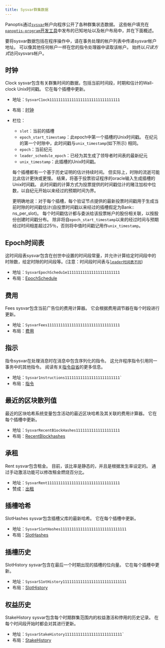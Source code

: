 ```yaml
---
title: Sysvar群集数据
---
```


Panoptis通过[`sysvar`](terminology.md#sysvar)帐户向程序公开了各种群集状态数据。 这些帐户填充在[`panoptis-program`开发工具](https://docs.rs/panoptis-program/VERSION_FOR_DOCS_RS/solana_program/sysvar/index.html)中发布的已知地址以及帐户布局中，并在下面概述。

要将sysvar数据包括在程序操作中，请在事务处理的帐户列表中传递sysvar帐户地址。 可以像其他任何帐户一样在您的指令处理器中读取该帐户。 始终以*只读方式*访问sysvars帐户。

## 时钟

Clock sysvar包含有关群集时间的数据，包括当前时间段，时期和估计的Wall-clock Unix时间戳。 它在每个插槽中更新。

- 地址：`SysvarC1ock11111111111111111111111111111111`
- 布局：[时钟](https://docs.rs/panoptis-program/VERSION_FOR_DOCS_RS/solana_program/clock/struct.Clock.html)
- 栏位：
  - `slot`：当前的插槽
  - `epoch_start_timestamp`：此epoch中第一个插槽的Unix时间戳。 在纪元的第一个时隙中，此时间戳与`unix_timestamp`(如下所示) 相同。
  - `epoch`：当前纪元
  - `leader_schedule_epoch`：已经为其生成了领导者时间表的最新纪元
  - `unix_timestamp`：此插槽的Unix时间戳。

  每个插槽都有一个基于历史证明的估计持续时间。 但实际上，时隙的流逝可能比此估计更快或更慢。 结果，将基于投票验证程序的oracle输入生成插槽的Unix时间戳。 此时间戳的计算方式为投票提供的时间戳估计的赌注加权中位数，以自纪元开始以来经过的预期时间为界。

  更明确地说：对于每个插槽，每个验证节点提供的最新投票时间戳用于生成当前时隙的时间戳估计(自投票时间戳以来经过的插槽假定为Bank:: ns_per_slot)。 每个时间戳估计都与委派给该投票帐户的股份相关联，以按股份创建时间戳分布。 除非将自`epoch_start_timestamp`以来的经过时间与预期经过时间相差超过25％，否则将中值时间戳记用作`unix_timestamp`。

## Epoch时间表

这时间段表sysvar包含在创世中设置的时间段常量，并允许计算给定时间段中的时隙数，给定时隙的时间段等。(注意：时间段时间表与[`leader时间表不同`](terminology.md#leader-schedule))

- 地址：`SysvarEpochSchedu1e111111111111111111111111`
- 布局：[EpochSchedule](https://docs.rs/panoptis-program/VERSION_FOR_DOCS_RS/solana_program/epoch_schedule/struct.EpochSchedule.html)

## 费用

Fees sysvar包含当前广告位的费用计算器。 它会根据费用调节器在每个时段进行更新。

- 地址：`SysvarFees111111111111111111111111111111111`
- 布局：[费用](https://docs.rs/panoptis-program/VERSION_FOR_DOCS_RS/solana_program/sysvar/fees/struct.Fees.html)

## 指示

指令sysvar在处理消息时在消息中包含序列化的指令。 这允许程序指令引用同一事务中的其他指令。 阅读有关[指令自省](implemented-proposals/instruction_introspection.md)的更多信息。

- 地址：`` Sysvar1nstructions1111111111111111111111111` ``
- 布局：[指令](https://docs.rs/panoptis-program/VERSION_FOR_DOCS_RS/solana_program/sysvar/instructions/type.Instructions.html)

## 最近的区块散列值

最近的区块哈希系统变量包含活动的最近区块哈希及其关联的费用计算器。 它在每个插槽中更新。

- 地址：`SysvarRecentB1ockHashes11111111111111111111`
- 布局：[RecentBlockhashes](https://docs.rs/panoptis-program/VERSION_FOR_DOCS_RS/solana_program/sysvar/recent_blockhashes/struct.RecentBlockhashes.html)

## 承租

Rent sysvar包含租金。 目前，该比率是静态的，并且是根据发生率设定的。 通过手动激活功能可以修改租金燃烧百分比。

- 地址：`SysvarRent111111111111111111111111111111111`
- 赞成：[出租](https://docs.rs/panoptis-program/VERSION_FOR_DOCS_RS/solana_program/rent/struct.Rent.html)

## 插槽哈希

SlotHashes sysvar包含插槽父库的最新哈希。 它在每个插槽中更新。

- 地址：`SysvarS1otHashes111111111111111111111111111111`
- 布局：[SlotHashes](https://docs.rs/panoptis-program/VERSION_FOR_DOCS_RS/solana_program/slot_hashes/struct.SlotHashes.html)

## 插槽历史

SlotHistory sysvar包含在最后一个时期出现的插槽的位向量。 它在每个插槽中更新。

- 地址：`SysvarS1otHistory11111111111111111111111111111`
- 布局：[SlotHistory](https://docs.rs/panoptis-program/VERSION_FOR_DOCS_RS/solana_program/slot_history/struct.SlotHistory.html)

## 权益历史

StakeHistory sysvar包含每个时期群集范围内的权益激活和停用的历史记录。 在每个时间段开始时都会对其进行更新。

- 地址：`` SysvarStakeHistory11111111111111111111111111` ``
- 布局：[StakeHistory](https://docs.rs/panoptis-program/VERSION_FOR_DOCS_RS/solana_program/stake_history/struct.StakeHistory.html)
